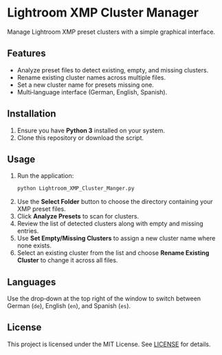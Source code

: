 # Lightroom XMP Cluster Manager

Manage Lightroom XMP preset clusters with a simple graphical interface.

## Features
- Analyze preset files to detect existing, empty, and missing clusters.
- Rename existing cluster names across multiple files.
- Set a new cluster name for presets missing one.
- Multi‑language interface (German, English, Spanish).

## Installation
1. Ensure you have **Python 3** installed on your system.
2. Clone this repository or download the script.


## Usage
1. Run the application:
   ```bash
   python Lightroom_XMP_Cluster_Manger.py
   ```
2. Use the **Select Folder** button to choose the directory containing your XMP preset files.
3. Click **Analyze Presets** to scan for clusters.
4. Review the list of detected clusters along with empty and missing entries.
5. Use **Set Empty/Missing Clusters** to assign a new cluster name where none exists.
6. Select an existing cluster from the list and choose **Rename Existing Cluster** to change it across all files.

## Languages
Use the drop‑down at the top right of the window to switch between German (`de`), English (`en`), and Spanish (`es`).

## License
This project is licensed under the MIT License. See [LICENSE](LICENSE) for details.
